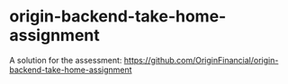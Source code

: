 # origin-backend-take-home-assignment
A solution for the assessment: https://github.com/OriginFinancial/origin-backend-take-home-assignment
